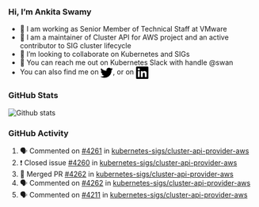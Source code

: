 ### Hi, I’m Ankita Swamy

- 💼 I am working as Senior Member of Technical Staff at VMware
- 👀 I am a maintainer of Cluster API for AWS project and an active contributor to SIG cluster lifecycle
- 💞️ I’m looking to collaborate on Kubernetes and SIGs
- 💬 You can reach me out on Kubernetes Slack with handle @swan
- You can also find me on <a href="https://twitter.com/SwamyAnkita" target="blank"><img align="center" src="https://raw.githubusercontent.com/Ankitasw/Ankitasw/master/svg/twitter.svg" alt="Ankitasw" height="25" width="25" color="#1DA1f2" /></a>, or on <a href="https://www.linkedin.com/in/Ankitaswamy/" target="blank"><img align="center" src="https://raw.githubusercontent.com/Ankitasw/Ankitasw/master/svg/linkedin.svg" alt="Ankitasw" height="25" width="25" /></a>

### GitHub Stats
![Github stats](https://github-readme-stats.vercel.app/api?username=Ankitasw&count_private=true&show_icons=true&theme=tokyonight)

### GitHub Activity 
<!--START_SECTION:activity-->
1. 🗣 Commented on [#4261](https://github.com/kubernetes-sigs/cluster-api-provider-aws/issues/4261) in [kubernetes-sigs/cluster-api-provider-aws](https://github.com/kubernetes-sigs/cluster-api-provider-aws)
2. ❗️ Closed issue [#4260](https://github.com/kubernetes-sigs/cluster-api-provider-aws/issues/4260) in [kubernetes-sigs/cluster-api-provider-aws](https://github.com/kubernetes-sigs/cluster-api-provider-aws)
3. 🎉 Merged PR [#4262](https://github.com/kubernetes-sigs/cluster-api-provider-aws/pull/4262) in [kubernetes-sigs/cluster-api-provider-aws](https://github.com/kubernetes-sigs/cluster-api-provider-aws)
4. 🗣 Commented on [#4262](https://github.com/kubernetes-sigs/cluster-api-provider-aws/issues/4262) in [kubernetes-sigs/cluster-api-provider-aws](https://github.com/kubernetes-sigs/cluster-api-provider-aws)
5. 🗣 Commented on [#4211](https://github.com/kubernetes-sigs/cluster-api-provider-aws/issues/4211) in [kubernetes-sigs/cluster-api-provider-aws](https://github.com/kubernetes-sigs/cluster-api-provider-aws)
<!--END_SECTION:activity-->

